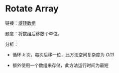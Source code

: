 # Rotate Array

链接：[旋转数组](https://leetcode-cn.com/problems/rotate-array/description/)

题意：将数组后移数个单位。

分析： 

* 循环 *k* 次，每次后移一位，此方法空间复杂度为 *O(1)*

* 额外使用一个数组来存储，此方法运行时间为最短